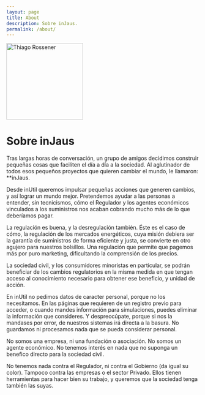 ```yaml
---
layout: page
title: About
description: Sobre inJaus.
permalink: /about/
---
```


<img class="img-rounded" src="/assets/img/uploads/profile.png" alt="Thiago Rossener" width="200">

# Sobre inJaus

Tras largas horas de conversación, un grupo de amigos decidimos construir pequeñas cosas que faciliten el día a día a la sociedad. Al aglutinador de todos esos pequeños proyectos que quieren cambiar el mundo, le llamaron: **inJaus.

Desde inUtil queremos impulsar pequeñas acciones que generen cambios, y así lograr un mundo mejor. Pretendemos ayudar a las personas a entender, sin tecnicismos, cómo el Regulador y los agentes económicos vinculados a los suministros nos acaban cobrando mucho más de lo que deberíamos pagar.

La regulación es buena, y la desregulación también. Éste es el caso de cómo, la regulación de los mercados energéticos, cuya misión debiera ser la garantía de suministros de forma eficiente y justa, se convierte en otro agujero para nuestros bolsillos. Una regulación que permite que pagemos más por puro marketing, dificultando la comprensión de los precios.

La sociedad civil, y los consumidores minoristas en particular, se podrán beneficiar de los cambios regulatorios en la misma medida en que tengan acceso al conocimiento necesario para obtener ese beneficio, y unidad de acción.

En inUtil no pedimos datos de caracter personal, porque no los necesitamos. En las páginas que requieren de un registro previo para acceder, o cuando mandes información para simulaciones, puedes eliminar la información que consideres. Y despreocúpate, porque si nos la mandases por error, de nuestros sistemas irá directa a la basura. No guardamos ni procesamos nada que se pueda considerar personal.

No somos una empresa, ni una fundación o asociación. No somos un agente económico. No tenemos interés en nada que no suponga un benefico directo para la sociedad civil.

No tenemos nada contra el Regulador, ni contra el Gobierno (da igual su color). Tampoco contra las empresas o el sector Privado. Ellos tienen herramientas para hacer bien su trabajo, y queremos que la sociedad tenga también las suyas.
